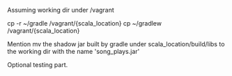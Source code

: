 Assuming working dir under /vagrant

cp -r ~/gradle /vagrant/{scala_location}
cp ~/gradlew  /vagrant/{scala_location}

Mention mv the shadow jar built by gradle under scala_location/build/libs to the working dir with the name 'song_plays.jar'

Optional testing part. 